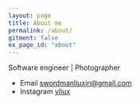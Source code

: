 ```yaml
---
layout: page
title: About me
permalink: /about/
gitment: false
ex_page_id: "about"
---
```

<p>Software engineer | Photographer</p>

<ul>
	<li>Email <a href="mailto:swordmanliuxin@gmail.com">swordmanliuxin@gmail.com</a></li>
	<li>Instagram <a href="https://www.instagram.com/vliux/">vliux</a></li>
</ul>
 